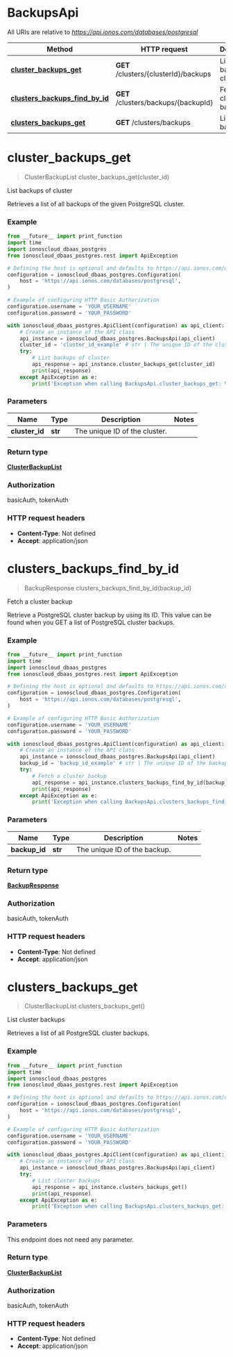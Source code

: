 # BackupsApi

All URIs are relative to *https://api.ionos.com/databases/postgresql*

| Method | HTTP request | Description |
| ------------- | ------------- | ------------- |
| [**cluster_backups_get**](BackupsApi.md#cluster_backups_get) | **GET** /clusters/{clusterId}/backups | List backups of cluster |
| [**clusters_backups_find_by_id**](BackupsApi.md#clusters_backups_find_by_id) | **GET** /clusters/backups/{backupId} | Fetch a cluster backup |
| [**clusters_backups_get**](BackupsApi.md#clusters_backups_get) | **GET** /clusters/backups | List cluster backups |


# **cluster_backups_get**
> ClusterBackupList cluster_backups_get(cluster_id)

List backups of cluster

Retrieves a list of all backups of the given PostgreSQL cluster.

### Example

```python
from __future__ import print_function
import time
import ionoscloud_dbaas_postgres
from ionoscloud_dbaas_postgres.rest import ApiException

# Defining the host is optional and defaults to https://api.ionos.com/databases/postgresql
configuration = ionoscloud_dbaas_postgres.Configuration(
    host = 'https://api.ionos.com/databases/postgresql',
)

# Example of configuring HTTP Basic Authorization
configuration.username = 'YOUR_USERNAME'
configuration.password = 'YOUR_PASSWORD'

with ionoscloud_dbaas_postgres.ApiClient(configuration) as api_client:
    # Create an instance of the API class
    api_instance = ionoscloud_dbaas_postgres.BackupsApi(api_client)
    cluster_id = 'cluster_id_example' # str | The unique ID of the cluster.
    try:
        # List backups of cluster
        api_response = api_instance.cluster_backups_get(cluster_id)
        print(api_response)
    except ApiException as e:
        print('Exception when calling BackupsApi.cluster_backups_get: %s\n' % e)
```

### Parameters

| Name | Type | Description  | Notes |
| ------------- | ------------- | ------------- | ------------- |
| **cluster_id** | **str**| The unique ID of the cluster. |  |

### Return type

[**ClusterBackupList**](../models/ClusterBackupList.md)

### Authorization

basicAuth, tokenAuth

### HTTP request headers

 - **Content-Type**: Not defined
 - **Accept**: application/json

# **clusters_backups_find_by_id**
> BackupResponse clusters_backups_find_by_id(backup_id)

Fetch a cluster backup

Retrieve a PostgreSQL cluster backup by using its ID. This value can be found when you GET a list of PostgreSQL cluster backups. 

### Example

```python
from __future__ import print_function
import time
import ionoscloud_dbaas_postgres
from ionoscloud_dbaas_postgres.rest import ApiException

# Defining the host is optional and defaults to https://api.ionos.com/databases/postgresql
configuration = ionoscloud_dbaas_postgres.Configuration(
    host = 'https://api.ionos.com/databases/postgresql',
)

# Example of configuring HTTP Basic Authorization
configuration.username = 'YOUR_USERNAME'
configuration.password = 'YOUR_PASSWORD'

with ionoscloud_dbaas_postgres.ApiClient(configuration) as api_client:
    # Create an instance of the API class
    api_instance = ionoscloud_dbaas_postgres.BackupsApi(api_client)
    backup_id = 'backup_id_example' # str | The unique ID of the backup.
    try:
        # Fetch a cluster backup
        api_response = api_instance.clusters_backups_find_by_id(backup_id)
        print(api_response)
    except ApiException as e:
        print('Exception when calling BackupsApi.clusters_backups_find_by_id: %s\n' % e)
```

### Parameters

| Name | Type | Description  | Notes |
| ------------- | ------------- | ------------- | ------------- |
| **backup_id** | **str**| The unique ID of the backup. |  |

### Return type

[**BackupResponse**](../models/BackupResponse.md)

### Authorization

basicAuth, tokenAuth

### HTTP request headers

 - **Content-Type**: Not defined
 - **Accept**: application/json

# **clusters_backups_get**
> ClusterBackupList clusters_backups_get()

List cluster backups

Retrieves a list of all PostgreSQL cluster backups.

### Example

```python
from __future__ import print_function
import time
import ionoscloud_dbaas_postgres
from ionoscloud_dbaas_postgres.rest import ApiException

# Defining the host is optional and defaults to https://api.ionos.com/databases/postgresql
configuration = ionoscloud_dbaas_postgres.Configuration(
    host = 'https://api.ionos.com/databases/postgresql',
)

# Example of configuring HTTP Basic Authorization
configuration.username = 'YOUR_USERNAME'
configuration.password = 'YOUR_PASSWORD'

with ionoscloud_dbaas_postgres.ApiClient(configuration) as api_client:
    # Create an instance of the API class
    api_instance = ionoscloud_dbaas_postgres.BackupsApi(api_client)
    try:
        # List cluster backups
        api_response = api_instance.clusters_backups_get()
        print(api_response)
    except ApiException as e:
        print('Exception when calling BackupsApi.clusters_backups_get: %s\n' % e)
```

### Parameters
This endpoint does not need any parameter.

### Return type

[**ClusterBackupList**](../models/ClusterBackupList.md)

### Authorization

basicAuth, tokenAuth

### HTTP request headers

 - **Content-Type**: Not defined
 - **Accept**: application/json

